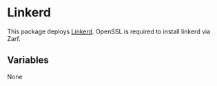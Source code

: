 # Linkerd

This package deploys [Linkerd](https://linkerd.io/). OpenSSL is required to install linkerd via Zarf.

## Variables

None
